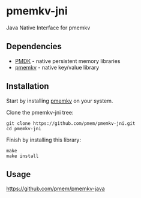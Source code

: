 # pmemkv-jni
Java Native Interface for pmemkv

## Dependencies

* [PMDK](https://github.com/pmem/pmdk) - native persistent memory libraries
* [pmemkv](https://github.com/pmem/pmemkv) - native key/value library

## Installation

Start by installing [pmemkv](https://github.com/pmem/pmemkv/blob/master/INSTALLING.md) on your system.

Clone the pmemkv-jni tree:

```
git clone https://github.com/pmem/pmemkv-jni.git
cd pmemkv-jni
```

Finish by installing this library:

```
make
make install
```

## Usage

https://github.com/pmem/pmemkv-java
